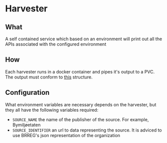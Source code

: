 # Harvester

## What

A self contained service which based on an environment will print out all the
APIs associated with the configured environment

## How

Each harvester runs in a docker container and pipes it's output to a
PVC. The output must conform to
[this](https://github.com/oslokommune/devportal-harvest-poc/blob/master/docs/standard_json.json) structure.

## Configuration

What environment variables are necessary depends on the harvester, but they all
have the following variables required:

* `SOURCE_NAME` the name of the publisher of the source. For example,
	Bymiljøetaten
* `SOURCE_IDENTIFIER` an url to data representing the source. It is adviced to
	use BRREG's json representation of the organization
